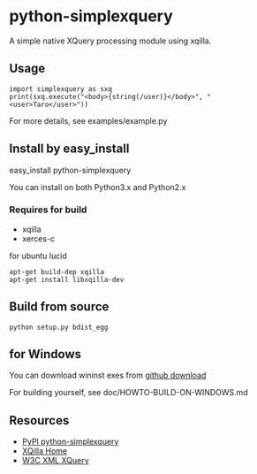 # python-simplexquery

A simple native XQuery processing module using xqilla.

## Usage

    import simplexquery as sxq
    print(sxq.execute("<body>{string(/user)}</body>", "<user>Taro</user>"))

For more details, see examples/example.py

## Install by easy_install

   easy_install python-simplexquery

You can install on both Python3.x and Python2.x

### Requires for build

- xqilla
- xerces-c

for ubuntu lucid

    apt-get build-dep xqilla
    apt-get install libxqilla-dev

## Build from source

    python setup.py bdist_egg

## for Windows

You can download wininst exes from 
[github download](http://github.com/bellbind/python-simplexquery/downloads)

For building yourself, see doc/HOWTO-BUILD-ON-WINDOWS.md

## Resources

- [PyPI python-simplexquery](http://pypi.python.org/pypi/python-simplexquery)
- [XQilla Home](http://xqilla.sourceforge.net/HomePage)
- [W3C XML XQuery](http://www.w3.org/XML/Query/)
